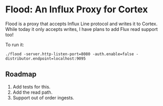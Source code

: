 # Flood: An Influx Proxy for Cortex

Flood is a proxy that accepts Influx Line protocol and writes it to Cortex.
While today it only accepts writes, I have plans to add Flux read support too!

To run it:

```
./flood -server.http-listen-port=8080 -auth.enable=false -distributor.endpoint=localhost:9095
```

## Roadmap

1. Add tests for this.
2. Add the read path.
3. Support out of order ingests.